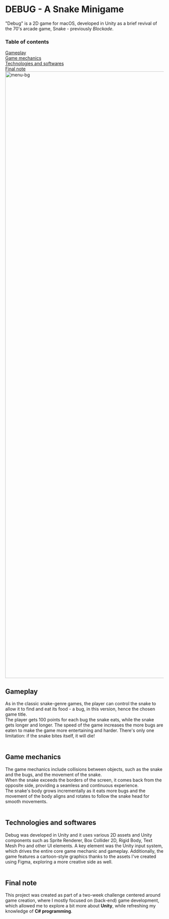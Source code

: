 <h1>DEBUG - A Snake Minigame</h1>

"Debug" is a 2D game for macOS, developed in Unity as a brief revival of the 70's arcade game, Snake - previously _Blockade_.

<h3>Table of contents</h3>
<a href="https://github.com/gperretta/snake-minigame-unity/tree/main#-gameplay-">Gameplay</a></br>
<a href="https://github.com/gperretta/snake-minigame-unity/tree/main#-game-mechanics-">Game mechanics</a></br>
<a href="https://github.com/gperretta/snake-minigame-unity/tree/main#-technologies-and-softwares-">Technologies and softwares</a></br>
<a href="https://github.com/gperretta/snake-minigame-unity/tree/main#-final-note-">Final note</a></br>
<img width="1920" alt="menu-bg" src="https://user-images.githubusercontent.com/113616815/228385932-3e5bb1ef-00d5-4dec-af81-49692b19a0aa.png">
</br>
<h2> Gameplay </h2>
As in the classic snake-genre games, the player can control the snake to allow it to find and eat its food - a bug, in this version, hence the chosen game title.
<br>
The player gets 100 points for each bug the snake eats, while the snake gets longer and longer. 
The speed of the game increases the more bugs are eaten to make the game more entertaining and harder.
There's only one limitation: if the snake bites itself, it will die!
<br></br>
<h2> Game mechanics </h2>
The game mechanics include collisions between objects, such as the snake and the bugs, and the movement of the snake.
<br>When the snake exceeds the borders of the screen, it comes back from the opposite side, providing a seamless and continuous experience.
<br>The snake's body grows incrementally as it eats more bugs and the movement of the body aligns and rotates to follow the snake head for smooth movements. 
<br></br>
<h2> Technologies and softwares </h2>
Debug was developed in Unity and it uses various 2D assets and Unity components such as Sprite Renderer, Box Collider 2D, Rigid Body, Text Mesh Pro and other UI elements.
A key element was the Unity input system, which drives the entire core game mechanic and gameplay.
Additionally, the game features a cartoon-style graphics thanks to the assets I've created using Figma, exploring a more creative side as well. 
<br></br>
<h2> Final note </h2>

This project was created as part of a two-week challenge centered around game creation, where I mostly focused on (back-end) game development, which allowed me to explore a bit more about **Unity**, while refreshing my knowledge of **C# programming**.



